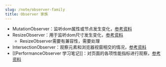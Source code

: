 ```yaml
---
slug: /note/observer-family
title: Observer 家族
---
```

- MutationObserver：监听dom属性或节点发生变化，[参考资料](https://www.zhangxinxu.com/wordpress/2019/08/js-dom-mutation-observer/)
- ResizeObserver：用于监听dom尺寸发生变化，[参考资料](https://www.zhangxinxu.com/wordpress/2020/03/dom-resize-api-resizeobserver/)
	- ResizeObserver需要有兼容性，需要处理
- IntersectionObserver：观察元素和浏览器视窗相交的情况，[参考资料](https://www.zhangxinxu.com/wordpress/2020/12/js-intersectionobserver-nav/)
- [[PerformanceObserver 学习笔记]]：对页面的各项性能指标进行观察，[参考资料](https://www.zhangxinxu.com/wordpress/2023/08/js-performanceobserver-api/)
